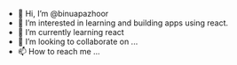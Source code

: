 - 👋 Hi, I’m @binuapazhoor
- 👀 I’m interested in learning and building apps using react.
- 🌱 I’m currently learning react 
- 💞️ I’m looking to collaborate on ...
- 📫 How to reach me ...

<!---
binuapazhoor/binuapazhoor is a ✨ special ✨ repository because its `README.md` (this file) appears on your GitHub profile.
You can click the Preview link to take a look at your changes.
--->
